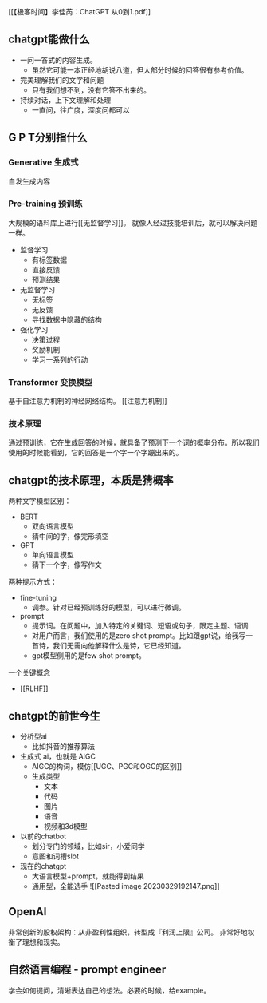 [[【极客时间】李佳芮：ChatGPT 从0到1.pdf]]

## chatgpt能做什么

- 一问一答式的内容生成。
	- 虽然它可能一本正经地胡说八道，但大部分时候的回答很有参考价值。
- 完美理解我们的文字和问题
	- 只有我们想不到，没有它答不出来的。
- 持续对话，上下文理解和处理
	- 一直问，往广度，深度问都可以

## G P T分别指什么

### Generative 生成式
自发生成内容

### Pre-training 预训练
大规模的语料库上进行[[无监督学习]]。
就像人经过技能培训后，就可以解决问题一样。

- 监督学习
	- 有标签数据
	- 直接反馈
	- 预测结果
- 无监督学习
	- 无标签
	- 无反馈
	- 寻找数据中隐藏的结构
- 强化学习
	- 决策过程
	- 奖励机制
	- 学习一系列的行动


### Transformer 变换模型
基于自注意力机制的神经网络结构。
[[注意力机制]]


### 技术原理
通过预训练，它在生成回答的时候，就具备了预测下一个词的概率分布。所以我们使用的时候能看到，它的回答是一个字一个字蹦出来的。

## chatgpt的技术原理，本质是猜概率

两种文字模型区别：
- BERT
	- 双向语言模型
	- 猜中间的字，像完形填空
- GPT
	- 单向语言模型
	- 猜下一个字，像写作文

两种提示方式：
- fine-tuning
	- 调参。针对已经预训练好的模型，可以进行微调。
- prompt
	- 提示词。在问题中，加入特定的关键词、短语或句子，限定主题、语调
	- 对用户而言，我们使用的是zero shot prompt。比如跟gpt说，给我写一首诗，我们无需向他解释什么是诗，它已经知道。
	- gpt模型侧用的是few shot prompt。

一个关键概念
- [[RLHF]]

## chatgpt的前世今生

- 分析型ai
	- 比如抖音的推荐算法
- 生成式 ai，也就是 AIGC
	- AIGC的构词，模仿[[UGC、PGC和OGC的区别]]
	- 生成类型
		- 文本
		- 代码
		- 图片
		- 语音
		- 视频和3d模型
- 以前的chatbot
	- 划分专门的领域，比如sir，小爱同学
	- 意图和词槽slot
- 现在的chatgpt
	- 大语言模型+prompt，就能得到结果
	- 通用型，全能选手
![[Pasted image 20230329192147.png]]

## OpenAI

非常创新的股权架构：从非盈利性组织，转型成『利润上限』公司。
非常好地权衡了理想和现实。

## 自然语言编程 - prompt engineer

学会如何提问，清晰表达自己的想法。必要的时候，给example。




